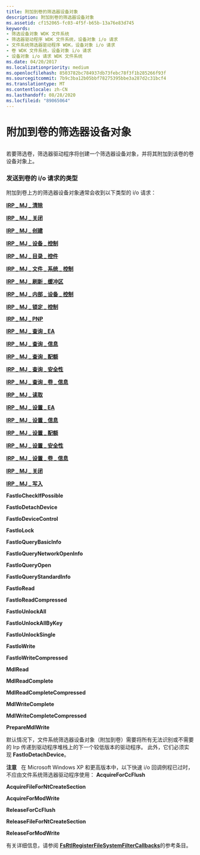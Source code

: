 ```yaml
---
title: 附加到卷的筛选器设备对象
description: 附加到卷的筛选器设备对象
ms.assetid: cf152065-fc03-4f5f-b65b-13a76e83d745
keywords:
- 筛选设备对象 WDK 文件系统
- 筛选器驱动程序 WDK 文件系统，设备对象 i/o 请求
- 文件系统筛选器驱动程序 WDK，设备对象 i/o 请求
- 卷 WDK 文件系统，设备对象 i/o 请求
- 设备对象 i/o 请求 WDK 文件系统
ms.date: 04/20/2017
ms.localizationpriority: medium
ms.openlocfilehash: 8503782bc784937db73febc78f3f1b285266f93f
ms.sourcegitcommit: 7b9c3ba12b05bbf78275395bbe3a287d2c31bcf4
ms.translationtype: MT
ms.contentlocale: zh-CN
ms.lasthandoff: 08/28/2020
ms.locfileid: "89065064"
---
```

# <a name="filter-device-object-attached-to-a-volume"></a>附加到卷的筛选器设备对象


## <span id="ddk_a_filter_device_object_attached_to_a_volume_if"></span><span id="DDK_A_FILTER_DEVICE_OBJECT_ATTACHED_TO_A_VOLUME_IF"></span>


若要筛选卷，筛选器驱动程序将创建一个筛选器设备对象，并将其附加到该卷的卷设备对象上。

### <a name="span-idtypes_of_i_o_requests_that_are_sent_to_a_volumespanspan-idtypes_of_i_o_requests_that_are_sent_to_a_volumespantypes-of-io-requests-that-are-sent-to-a-volume"></a><span id="types_of_i_o_requests_that_are_sent_to_a_volume"></span><span id="TYPES_OF_I_O_REQUESTS_THAT_ARE_SENT_TO_A_VOLUME"></span>发送到卷的 i/o 请求的类型

附加到卷上方的筛选器设备对象通常会收到以下类型的 i/o 请求：

[**IRP \_ MJ \_ 清除**](./irp-mj-cleanup.md)

[**IRP \_ MJ \_ 关闭**](./irp-mj-close.md)

[**IRP \_ MJ \_ 创建**](./irp-mj-create.md)

[**IRP \_ MJ \_ 设备 \_ 控制**](./irp-mj-device-control.md)

[**IRP \_ MJ \_ 目录 \_ 控件**](./irp-mj-directory-control.md)

[**IRP \_ MJ \_ 文件 \_ 系统 \_ 控制**](./irp-mj-file-system-control.md)

[**IRP \_ MJ \_ 刷新 \_ 缓冲区**](./irp-mj-flush-buffers.md)

[**IRP \_ MJ \_ 内部 \_ 设备 \_ 控制**](./irp-mj-internal-device-control.md)

[**IRP \_ MJ \_ 锁定 \_ 控制**](./irp-mj-lock-control.md)

[**IRP \_ MJ \_ PNP**](./irp-mj-pnp.md)

[**IRP \_ MJ \_ 查询 \_ EA**](./irp-mj-query-ea.md)

[**IRP \_ MJ \_ 查询 \_ 信息**](./irp-mj-query-information.md)

[**IRP \_ MJ \_ 查询 \_ 配额**](./irp-mj-query-quota.md)

[**IRP \_ MJ \_ 查询 \_ 安全性**](./irp-mj-query-security.md)

[**IRP \_ MJ \_ 查询 \_ 卷 \_ 信息**](./irp-mj-query-volume-information.md)

[**IRP \_ MJ \_ 读取**](./irp-mj-read.md)

[**IRP \_ MJ \_ 设置 \_ EA**](./irp-mj-set-ea.md)

[**IRP \_ MJ \_ 设置 \_ 信息**](./irp-mj-set-information.md)

[**IRP \_ MJ \_ 设置 \_ 配额**](./irp-mj-set-quota.md)

[**IRP \_ MJ \_ 设置 \_ 安全性**](./irp-mj-set-security.md)

[**IRP \_ MJ \_ 设置 \_ 卷 \_ 信息**](./irp-mj-set-volume-information.md)

[**IRP \_ MJ \_ 关闭**](./irp-mj-shutdown.md)

[**IRP \_ MJ \_ 写入**](./irp-mj-write.md)

**FastIoCheckIfPossible**

**FastIoDetachDevice**

**FastIoDeviceControl**

**FastIoLock**

**FastIoQueryBasicInfo**

**FastIoQueryNetworkOpenInfo**

**FastIoQueryOpen**

**FastIoQueryStandardInfo**

**FastIoRead**

**FastIoReadCompressed**

**FastIoUnlockAll**

**FastIoUnlockAllByKey**

**FastIoUnlockSingle**

**FastIoWrite**

**FastIoWriteCompressed**

**MdlRead**

**MdlReadComplete**

**MdlReadCompleteCompressed**

**MdlWriteComplete**

**MdlWriteCompleteCompressed**

**PrepareMdlWrite**

默认情况下，文件系统筛选器设备对象（附加到卷）需要将所有无法识别或不需要的 Irp 传递到驱动程序堆栈上的下一个较低版本的驱动程序。 此外，它们必须实现 **FastIoDetachDevice**。

**注意**   在 Microsoft Windows XP 和更高版本中，以下快速 i/o 回调例程已过时，不应由文件系统筛选器驱动程序使用： **AcquireForCcFlush**

**AcquireFileForNtCreateSection**

**AcquireForModWrite**

**ReleaseForCcFlush**

**ReleaseFileForNtCreateSection**

**ReleaseForModWrite**

有关详细信息，请参阅 [**FsRtlRegisterFileSystemFilterCallbacks**](/windows-hardware/drivers/ddi/ntifs/nf-ntifs-fsrtlregisterfilesystemfiltercallbacks)的参考条目。

 

 

